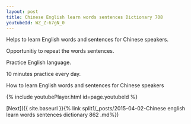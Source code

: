 ```yaml
---
layout: post
title: Chinese English learn words sentences Dictionary 708 
youtubeId: WZ_Z-67gN_0
---
```

 
 
Helps to learn English words and sentences for Chinese speakers.

Opportunitiy to repeat the words sentences. 

Practice English language. 
 
10 minutes practice every day. 
 
How to learn English words and sentences for Chinese speakers 
 
{% include youtubePlayer.html id=page.youtubeId %}
 
 
[Next]({{ site.baseurl }}{% link  split1/_posts/2015-04-02-Chinese english learn words sentences dictionary 862 .md%})
 
